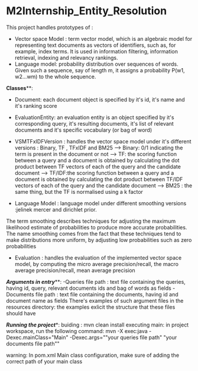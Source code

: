 # M2Internship_Entity_Resolution

This project handles prototypes of :
 - Vector space Model : term vector model, which is an algebraic model for representing text
 documents  as vectors of identifiers, such as, for example, index terms. It is used in information filtering,
 information retrieval, indexing and relevancy rankings.
 - Language model:  probability distribution over sequences of words. Given such a sequence, say of length m, it assigns a probability
P(w1, w2...wm) to the whole sequence.

****Classes******:
- Document: each document object is specified by it's id, it's name and it's ranking score
- EvaluationEntity: an evaluation entity is an object specified by it's corresponding query, it's resulting documents,
it's list of relevant documents and it's specific vocabulary (or bag of word)

- VSMTFxIDFVersion : handles the vector space model under it's different versions : Binary, TF , TFxIDF and
BM25
--> Binary: 0/1 indicating the term is present in the document or not
--> TF: the scoring function between a query and a document is obtained by calculating the dot product between TF
  vectors of each of the query and the candidate document
--> TF/IDF:the scoring function between a query and a document is obtained by calculating the dot product between TF/IDF
    vectors of each of the query and the candidate document
--> BM25 : the same thing, but the TF is normalised using a k factor
- Language Model : language model under different smoothing versions :jelinek mercer and dirichlet prior.

The term smoothing describes techniques for
adjusting the maximum likelihood estimate of probabilities to produce
more accurate probabilities. The name smoothing comes from the fact that these techniques
tend to make distributions more uniform, by adjusting low probabilities such as zero probabilities

- Evaluation : handles the evaluation of the implemented vector space model, by computing the micro average precision/recall,
the macro average precision/recall, mean average precision

*****************Arguments in entry*******************:
-Queries file path : text file containing the queries, having id, query, relevant documents ids and bag of words as fields
-Documents file path : text file containing the documents, having id and document name as fields
There's examples of such argument files in the resources directory: the examples exlicit the structure
that these files should have

*****************Running the project******************:
buiding : mvn clean install
executing main: in project workspace, run the following command:
mvn -X exec:java -Dexec.mainClass="Main" -Dexec.args=""your queries file path" "your documents file path""

warning: In pom.xml Main class configuration, make sure of adding the correct path
of your main class

